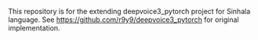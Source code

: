 This repository is for the extending deepvoice3_pytorch project for Sinhala language.
See https://github.com/r9y9/deepvoice3_pytorch for original implementation.
